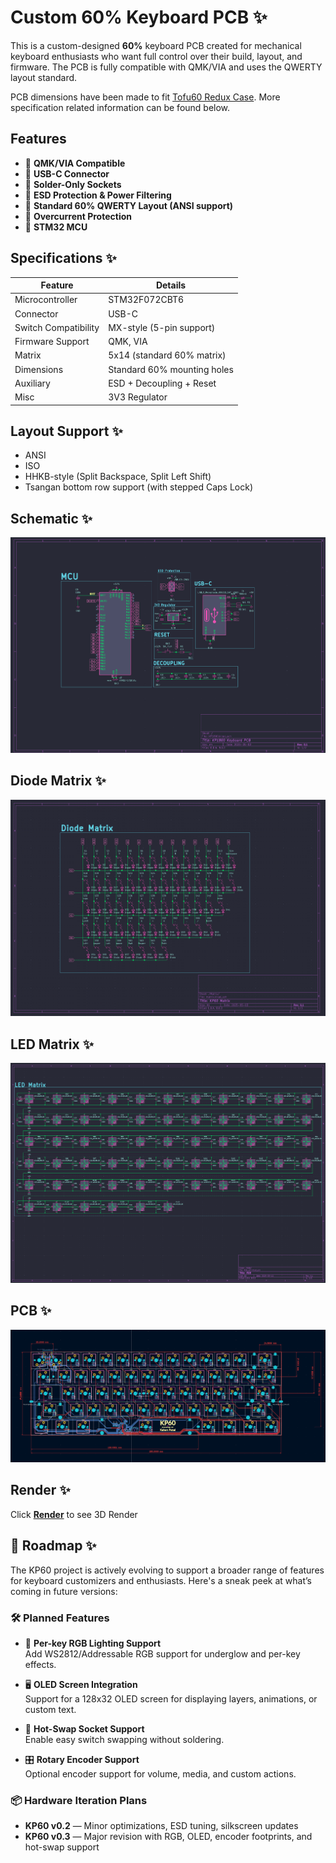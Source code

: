 # Custom 60% Keyboard PCB ✨

This is a custom-designed **60%** keyboard PCB created for mechanical keyboard enthusiasts who want full control over their build, layout, and firmware. The PCB is fully compatible with QMK/VIA and uses the QWERTY layout standard.

PCB dimensions have been made to fit [Tofu60 Redux Case](https://kbdfans.com/products/tofu60-redux-case?variant=42164599750795). More specification related information can be found below.

## Features

- 🧠 **QMK/VIA Compatible**
- 🔌 **USB-C Connector**
- 🔧 **Solder-Only Sockets**
- 🔋 **ESD Protection & Power Filtering**
- 📐 **Standard 60% QWERTY Layout (ANSI support)**
- 📲 **Overcurrent Protection**
- 💾 **STM32 MCU**

## Specifications ✨

| Feature              | Details                         |
|----------------------|---------------------------------|
| Microcontroller      | STM32F072CBT6                      |
| Connector            | USB-C                           |
| Switch Compatibility | MX-style (5-pin support) |
| Firmware Support     | QMK, VIA                        |
| Matrix               | 5x14 (standard 60% matrix)      |
| Dimensions           | Standard 60% mounting holes     |
| Auxiliary            | ESD + Decoupling + Reset     |
| Misc                 | 3V3 Regulator  |



## Layout Support ✨

- ANSI
- ISO
- HHKB-style (Split Backspace, Split Left Shift)
- Tsangan bottom row support (with stepped Caps Lock)

## Schematic ✨
![Schematic](https://github.com/Kahan64bit/KP60/blob/main/KP60/Images/Keyboard_Schematic.png)

## Diode Matrix ✨
![Matrix](https://github.com/Kahan64bit/KP60/blob/main/KP60/Images/Keyboard_matrix.png)

## LED Matrix ✨
![LED](https://github.com/Kahan64bit/KP60/blob/main/KP60/Images/led%20matrix.png)

## PCB ✨
![PCB](https://github.com/Kahan64bit/KP60/blob/main/KP60/Images/Keyboard_PCB.png)

## Render ✨
Click **[Render](https://github.com/Kahan64bit/KP60/blob/main/KP60/Images/PCB_Render.gif)** to see 3D Render

## 🔭 Roadmap ✨

The KP60 project is actively evolving to support a broader range of features for keyboard customizers and enthusiasts. Here's a sneak peek at what’s coming in future versions:

### 🛠 Planned Features

- 🌈 **Per-key RGB Lighting Support**  
  Add WS2812/Addressable RGB support for underglow and per-key effects.

- 🖥️ **OLED Screen Integration**  
  Support for a 128x32 OLED screen for displaying layers, animations, or custom text.

- 🔌 **Hot-Swap Socket Support**  
  Enable easy switch swapping without soldering.

- 🎛️ **Rotary Encoder Support**  
  Optional encoder support for volume, media, and custom actions.

### 📦 Hardware Iteration Plans

- **KP60 v0.2** — Minor optimizations, ESD tuning, silkscreen updates  
- **KP60 v0.3** — Major revision with RGB, OLED, encoder footprints, and hot-swap support



